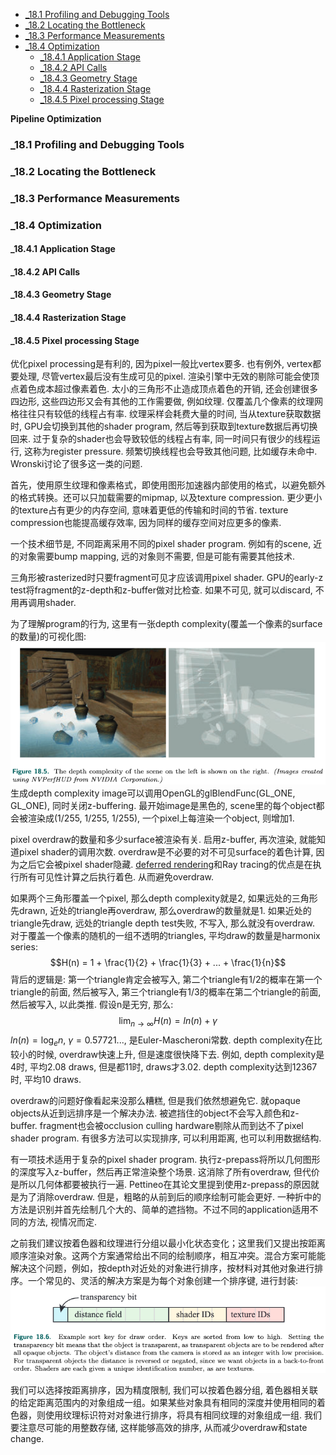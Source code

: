 <!-- TOC -->

- [_18.1 Profiling and Debugging Tools](#_181-profiling-and-debugging-tools)
- [_18.2 Locating the Bottleneck](#_182-locating-the-bottleneck)
- [_18.3 Performance Measurements](#_183-performance-measurements)
- [_18.4 Optimization](#_184-optimization)
  - [_18.4.1 Application Stage](#_1841-application-stage)
  - [_18.4.2 API Calls](#_1842-api-calls)
  - [_18.4.3 Geometry Stage](#_1843-geometry-stage)
  - [_18.4.4 Rasterization Stage](#_1844-rasterization-stage)
  - [_18.4.5 Pixel processing Stage](#_1845-pixel-processing-stage)

<!-- /TOC -->

**Pipeline Optimization**

<a id="markdown-_181-profiling-and-debugging-tools" name="_181-profiling-and-debugging-tools"></a>
### _18.1 Profiling and Debugging Tools

<a id="markdown-_182-locating-the-bottleneck" name="_182-locating-the-bottleneck"></a>
### _18.2 Locating the Bottleneck

<a id="markdown-_183-performance-measurements" name="_183-performance-measurements"></a>
### _18.3 Performance Measurements

<a id="markdown-_184-optimization" name="_184-optimization"></a>
### _18.4 Optimization

<a id="markdown-_1841-application-stage" name="_1841-application-stage"></a>
#### _18.4.1 Application Stage

<a id="markdown-_1842-api-calls" name="_1842-api-calls"></a>
#### _18.4.2 API Calls

<a id="markdown-_1843-geometry-stage" name="_1843-geometry-stage"></a>
#### _18.4.3 Geometry Stage

<a id="markdown-_1844-rasterization-stage" name="_1844-rasterization-stage"></a>
#### _18.4.4 Rasterization Stage

<a id="markdown-_1845-pixel-processing-stage" name="_1845-pixel-processing-stage"></a>
#### _18.4.5 Pixel processing Stage

优化pixel processing是有利的, 因为pixel一般比vertex要多. 也有例外, vertex都要处理, 尽管vertex最后没有生成可见的pixel. 渲染引擎中无效的剔除可能会使顶点着色成本超过像素着色. 太小的三角形不止造成顶点着色的开销, 还会创建很多四边形, 这些四边形又会有其他的工作需要做, 例如纹理. 仅覆盖几个像素的纹理网格往往只有较低的线程占有率. 纹理采样会耗费大量的时间, 当从texture获取数据时, GPU会切换到其他的shader program, 然后等到获取到texture数据后再切换回来. 过于复杂的shader也会导致较低的线程占有率, 同一时间只有很少的线程运行, 这称为register pressure. 频繁切换线程也会导致其他问题, 比如缓存未命中. Wronski讨论了很多这一类的问题.

首先，使用原生纹理和像素格式，即使用图形加速器内部使用的格式，以避免额外的格式转换。还可以只加载需要的mipmap, 以及texture compression. 更少更小的texture占有更少的内存空间, 意味着更低的传输和时间的节省. texture compression也能提高缓存效率, 因为同样的缓存空间对应更多的像素.

一个技术细节是, 不同距离采用不同的pixel shader program. 例如有的scene, 近的对象需要bump mapping, 远的对象则不需要, 但是可能有需要其他技术. 

三角形被rasterized时只要fragment可见才应该调用pixel shader. GPU的early-z test将fragment的z-depth和z-buffer做对比检查. 如果不可见, 就可以discard, 不用再调用shader. 

为了理解program的行为, 这里有一张depth complexity(覆盖一个像素的surface的数量)的可视化图:  
<img src="_images/real_time_rendering/depth_complexity.png">  
生成depth complexity image可以调用OpenGL的glBlendFunc(GL_ONE, GL_ONE), 同时关闭z-buffering. 最开始image是黑色的, scene里的每个object都会被渲染成(1/255, 1/255, 1/255), 一个pixel上每渲染一个object, 则增加1.

pixel overdraw的数量和多少surface被渲染有关. 启用z-buffer, 再次渲染, 就能知道pixel shader的调用次数. overdraw是不必要的对不可见surface的着色计算, 因为之后它会被pixel shader隐藏. [deferred rendering](docs/RealTimeRendering/20_efficient_shading?id=_201-deferred-shading)和Ray tracing的优点是在执行所有可见性计算之后执行着色. 从而避免overdraw.

如果两个三角形覆盖一个pixel, 那么depth complexity就是2, 如果远处的三角形先drawn, 近处的triangle再overdraw, 那么overdraw的数量就是1. 如果近处的triangle先draw, 远处的triangle depth test失败, 不写入, 那么就没有overdraw. 对于覆盖一个像素的随机的一组不透明的triangles, 平均draw的数量是harmonix series:
$$H(n) = 1 + \frac{1}{2} + \frac{1}{3} + ... + \frac{1}{n}$$
背后的逻辑是: 第一个triangle肯定会被写入, 第二个triangle有1/2的概率在第一个triangle的前面, 然后被写入, 第三个triangle有1/3的概率在第二个triangle的前面, 然后被写入, 以此类推. 假设n是无穷, 那么:
$$\lim_{n \to \infty} H(n) = ln(n) + \gamma$$
$ln(n) = \log_{e}n$, $\gamma = 0.57721...$, 是Euler-Mascheroni常数. depth complexity在比较小的时候, overdraw快速上升, 但是速度很快降下去. 例如, depth complexity是4时, 平均2.08 draws, 但是都11时, draws才3.02. depth complexity达到12367时, 平均10 draws.

overdraw的问题好像看起来没那么糟糕, 但是我们依然想避免它. 就opaque objects从近到远排序是一个解决办法. 被遮挡住的object不会写入颜色和z-buffer. fragment也会被occlusion culling hardware剔除从而到达不了pixel shader program. 有很多方法可以实现排序, 可以利用距离, 也可以利用数据结构.

有一项技术适用于复杂的pixel shader program. 执行z-prepass将所以几何图形的深度写入z-buffer，然后再正常渲染整个场景. 这消除了所有overdraw, 但代价是所以几何体都要被执行一遍. Pettineo在其论文里提到使用z-prepass的原因就是为了消除overdraw. 但是，粗略的从前到后的顺序绘制可能会更好. 一种折中的方法是识别并首先绘制几个大的、简单的遮挡物。不过不同的application适用不同的方法, 视情况而定.

之前我们建议按着色器和纹理进行分组以最小化状态变化；这里我们又提出按距离顺序渲染对象。这两个方案通常给出不同的绘制顺序，相互冲突。混合方案可能能解决这个问题，例如，按depth对近处的对象进行排序，按材料对其他对象进行排序。一个常见的、灵活的解决方案是为每个对象创建一个排序键, 进行封装:  
<img src="_images/real_time_rendering/shading_sort.png">

我们可以选择按距离排序，因为精度限制, 我们可以按着色器分组, 着色器相关联的给定距离范围内的对象组成一组。如果某些对象具有相同的深度并使用相同的着色器，则使用纹理标识符对对象进行排序，将具有相同纹理的对象组成一组. 我们要注意尽可能的用整数存储, 这样能够高效的排序, 从而减少overdraw和state change.